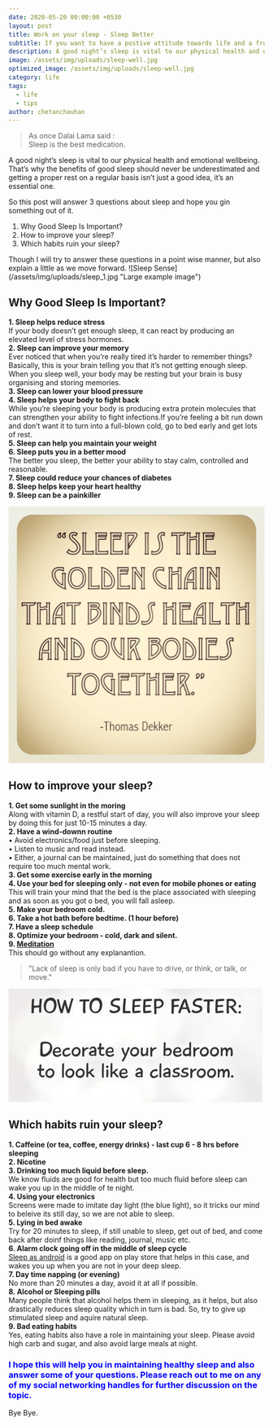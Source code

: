 ```yaml
---
date: 2020-05-20 00:00:00 +0530
layout: post
title: Work on your sleep - Sleep Better
subtitle: If you want to have a postive attitude towards life and a fresh mind, sleep well.
description: A good night’s sleep is vital to our physical health and emotional wellbeing. 
image: /assets/img/uploads/sleep-well.jpg
optimized_image: /assets/img/uploads/sleep-well.jpg
category: life
tags:
  - life
  - tips
author: chetanchauhan
---
```

> As once Dalai Lama said : <br>
> Sleep is the best medication.

A good night’s sleep is vital to our physical health and emotional wellbeing. That’s why the benefits of good sleep should never be underestimated and getting a proper rest on a regular basis isn’t just a good idea, it’s an essential one. 

So this post will answer 3 questions about sleep and hope you gin something out of it.
<ol>
    <li>Why Good Sleep Is Important?</li>
    <li>How to improve your sleep?</li>
    <li>Which habits ruin your sleep?</li>
</ol>
Though I will try to answer these questions in a point wise manner, but also explain a little as we move forward.
![Sleep Sense](/assets/img/uploads/sleep_1.jpg "Large example image")

<h2>Why Good Sleep Is Important?</h2>
<strong>1. Sleep helps reduce stress</strong><br>
If your body doesn’t get enough sleep, it can react by producing an elevated level of stress hormones. <br>
<strong>2. Sleep can improve your memory</strong><br>
Ever noticed that when you’re really tired it’s harder to remember things? Basically, this is your brain telling you that it’s not getting enough sleep. When you sleep well, your body may be resting but your brain is busy organising and storing memories.<br>
<strong>3. Sleep can lower your blood pressure</strong><br>
<strong>4. Sleep helps your body to fight back</strong><br>
While you’re sleeping your body is producing extra protein molecules that can strengthen your ability to fight infections.If you’re feeling a bit run down and don’t want it to turn into a full-blown cold, go to bed early and get lots of rest. <br>
<strong>5. Sleep can help you maintain your weight</strong><br>
<strong>6. Sleep puts you in a better mood</strong><br>
The better you sleep, the better your ability to stay calm, controlled and reasonable. <br>
<strong>7. Sleep could reduce your chances of diabetes</strong><br>
<strong>8. Sleep helps keep your heart healthy</strong><br>
<strong>9. Sleep can be a painkiller</strong><br>

![Sleep Sense](/assets/img/uploads/sleep_2.jpg "Large example image")
<h2>How to improve your sleep?</h2>
<strong>1. Get some sunlight in the moring</strong><br>
Along with vitamin D, a restful start of day, you will also improve your sleep by doing this for just 10-15 minutes a day. <br>
<strong>2. Have a wind-downn routine</strong><br>
• Avoid electronics/food just before sleeping. <br>
• Listen to music and read instead. <br>
• Either, a journal can be maintained, just do something that does not require too much mental work.<br>
<strong>3. Get some exercise early in the morning</strong><br>
<strong>4. Use your bed for sleeping only - not even for mobile phones or eating</strong><br>
This will train your mind that the bed is the place associated with sleeping and as soon as you got o bed, you will fall asleep. <br>
<strong>5. Make your bedroom cold.</strong><br>
<strong>6. Take a hot bath before bedtime. (1 hour before)</strong><br>
<strong>7. Have a sleep schedule</strong><br>
<strong>8. Optimize your bedroom - cold, dark and silent.</strong><br>
<strong>9. <a href="/how-to-meditate-beginners-guide/">Meditation</a></strong><br>
This should go without any explanantion. <br>

> "Lack of sleep is only bad if you have to drive, or think, or talk, or move."

![Sleep Sense](/assets/img/uploads/sleep_3.jpeg "Large example image")

<h2>Which habits ruin your sleep?</h2>
<strong>1. Caffeine (or tea, coffee, energy drinks) - last cup 6 - 8 hrs before sleeping</strong><br>
<strong>2. Nicotine</strong><br>
<strong>3. Drinking too much liquid before sleep.</strong><br>
We know fluids are good for health but too much fluid before sleep can wake you up in the middle of te night. <br>
<strong>4. Using your electronics</strong><br>
Screens were made to imitate day light (the blue light), so it tricks our mind to beleive its still day, so we are not able to sleep. <br>
<strong>5. Lying in bed awake</strong><br>
Try for 20 minutes to sleep, if still unable to sleep, get out of bed, and come back after doinf things like reading, journal, music etc. <br>
<strong>6. Alarm clock going off in the middle of sleep cycle</strong><br>
<a href="https://play.google.com/store/apps/details?id=com.urbandroid.sleep&hl=en_IN">Sleep as android</a> is a good app on play store that helps in this case, and wakes you up when you are not in your deep sleep. <br>
<strong>7. Day time napping (or evening)</strong><br>
No more than 20 minutes a day, avoid it at all if possible. <br>
<strong>8. Alcohol or Sleeping pills</strong><br>
Many people think that alcohol helps them in sleeping, as it helps, but also drastically reduces sleep quality which in turn is bad. So, try to give up stimulated sleep and aquire natural sleep. <br>
<strong>9. Bad eating habits</strong><br>
Yes, eating habits also have a role in maintaining your sleep. Please avoid high carb and sugar, and also avoid large meals at night. <br>


<h3 style="color: blue;">I hope this will help you in maintaining healthy sleep and also answer some of your questions. Please reach out to me on any of my social networking handles for further discussion on the topic.</h3>
Bye Bye.










